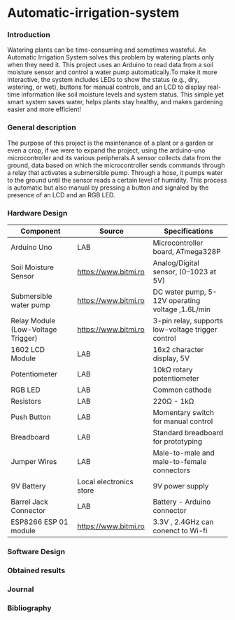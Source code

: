 # Automatic-irrigation-system

  ### Introduction
  
Watering plants can be time-consuming and sometimes wasteful. An Automatic Irrigation System solves this problem by watering plants only when they need it. This project uses an Arduino to read data from a soil 
moisture sensor and control a water pump automatically.To make it more interactive, the system includes LEDs to show the status (e.g., dry, watering, or wet), buttons for manual controls, and an LCD to display real-time information like soil moisture levels and system status. This simple yet smart system saves water, helps plants stay healthy, and makes gardening easier and more efficient! 
     
  ### General description
The purpose of this project is the maintenance of a plant or a garden or even a crop, if we were to expand the project, using the arduino-uno microcontroller and its various peripherals.A sensor collects data from the ground, data based on which the microcontroller sends commands through a relay that activates a submersible pump. Through a hose, it pumps water to the ground until the sensor reads a certain level of humidity. This process is automatic but also manual by pressing a button and signaled by the presence of an LCD and an RGB LED.


  ### Hardware Design
  | **Component**                | **Source**                | **Specifications**                            |
|------------------------------|---------------------------|----------------------------------------------|
| Arduino Uno                  | LAB                       | Microcontroller board, ATmega328P            |
| Soil Moisture Sensor         | https://www.bitmi.ro      | Analog/Digital sensor, (0–1023 at 5V)        |
| Submersible water pump       | https://www.bitmi.ro      | DC water pump, 5-12V operating voltage ,1.6L/min|
| Relay Module (Low-Voltage Trigger) | https://www.bitmi.ro| 3-pin relay, supports low-voltage trigger control|
| 1602 LCD Module              | LAB                       | 16x2 character display,  5V                  |
| Potentiometer                | LAB                       | 10kΩ rotary potentiometer                    |
| RGB LED                      | LAB                       | Common cathode                               |
| Resistors                    | LAB                       | 220Ω - 1kΩ                                   |
| Push Button                  | LAB                       | Momentary switch for manual control          |
| Breadboard                   | LAB                       | Standard breadboard for prototyping          |
| Jumper Wires                 | LAB                       | Male-to-male and male-to-female connectors   |
| 9V Battery                   | Local electronics store   | 9V power supply                              |
| Barrel Jack Connector        | LAB                       | Battery - Arduino connector                  |
| ESP8266 ESP 01 module        | https://www.bitmi.ro      | 3.3V , 2.4GHz can conenct to Wi-fi           |

  

  ### Software Design


  ### Obtained results


  ### Journal


  ### Bibliography

